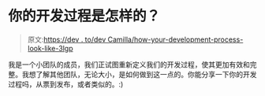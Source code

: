 # 你的开发过程是怎样的？

> 原文:[https://dev . to/dev Camilla/how-your-development-process-look-like-3lgp](https://dev.to/devcamilla/how-does-your-development-process-look-like-3lgp)

我是一个小团队的成员，我们正试图重新定义我们的开发过程，使其更加有效和完整。我想了解其他团队，无论大小，是如何做到这一点的。你能分享一下你的开发过程吗，从票到发布，或者类似的。:)